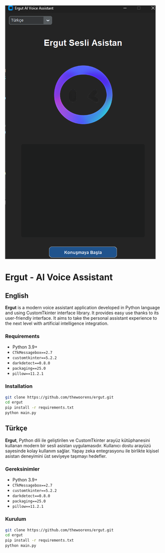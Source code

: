 ![image](preview.png)

# Ergut - AI Voice Assistant

## English

**Ergut** is a modern voice assistant application developed in Python language and using CustomTkinter interface library. It provides easy use thanks to its user-friendly interface. It aims to take the personal assistant experience to the next level with artificial intelligence integration.

### Requirements
- Python 3.9+
- `CTkMessagebox==2.7`
- `customtkinter==5.2.2`
- `darkdetect==0.8.0`
- `packaging==25.0`
- `pillow==11.2.1`

### Installation
```bash
git clone https://github.com/thewoorens/ergut.git
cd ergut
pip install -r requirements.txt
python main.py
```

## Türkçe

**Ergut**, Python dili ile geliştirilen ve CustomTkinter arayüz kütüphanesini kullanan modern bir sesli asistan uygulamasıdır. Kullanıcı dostu arayüzü sayesinde kolay kullanım sağlar. Yapay zeka entegrasyonu ile birlikte kişisel asistan deneyimini üst seviyeye taşımayı hedefler.

### Gereksinimler
- Python 3.9+
- `CTkMessagebox==2.7`
- `customtkinter==5.2.2`
- `darkdetect==0.8.0`
- `packaging==25.0`
- `pillow==11.2.1`

### Kurulum
```bash
git clone https://github.com/thewoorens/ergut.git
cd ergut
pip install -r requirements.txt
python main.py
```
